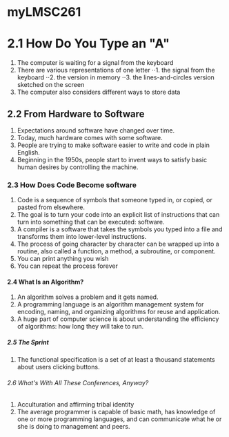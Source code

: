 # myLMSC261

 # 2.1 How Do You Type an "A"
  1. The computer is waiting for a signal from the keyboard
  2. There are various representations of one letter
  ⋅⋅1. the signal from the keyboard
  ⋅⋅2. the version in memory
  ⋅⋅3. the lines-and-circles version sketched on the screen
  3. The computer also considers different ways to store data

 ## 2.2 From Hardware to Software
  1. Expectations around software have changed over time.
  2. Today, much hardware comes with some software.
  3. People are trying to make software easier to write and code in plain English.
  4. Beginning in the 1950s, people start to invent ways to satisfy basic human desires by controlling the machine.

  ### 2.3 How Does Code Become software
  1. Code is a sequence of symbols that someone typed in, or copied, or pasted from elsewhere.
  2. The goal is to turn your code into an explicit list of instructions that can turn into something that can be executed: software.
  3. A compiler is a software that takes the symbols you typed into a file and transforms them into lower-level instructions.
  4. The process of going character by character can be wrapped up into a routine, also called a function, a method, a subroutine, or component.
  5. You can print anything you wish
  6. You can repeat the process forever

  #### 2.4 What Is an Algorithm?
  1. An algorithm solves a problem and it gets named.
  2. A programming language is an algorithm management system for encoding, naming, and organizing algorithms for reuse and application.
  3. A huge part of computer science is about understanding the efficiency of algorithms: how long they will take to run.

  ##### 2.5 The Sprint
  1. The functional specification is a set of at least a thousand statements about users clicking buttons.

  ###### 2.6 What's With All These Conferences, Anyway?
  1. Acculturation and affirming tribal identity
  2. The average programmer is capable of basic math, has knowledge of one or more programming languages, and can communicate what he or she is doing to management and peers.
